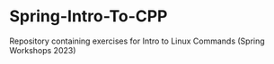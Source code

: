 # Spring-Intro-To-CPP
Repository containing exercises for Intro to Linux Commands (Spring Workshops 2023)

